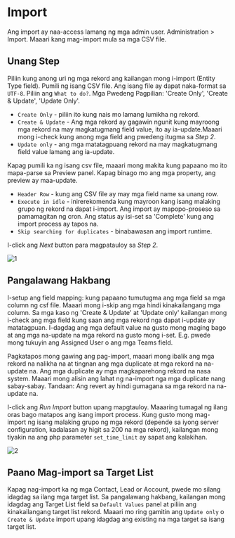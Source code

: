 # Import

Ang import ay naa-access lamang ng mga admin user. Administration > Import. Maaari kang mag-import mula sa mga CSV file.

## Unang Step

Piliin kung anong uri ng mga rekord ang kailangan mong i-import (Entity Type field).
Pumili ng isang CSV file. Ang isang file ay dapat naka-format sa `UTF-8`.
Piliin ang `What to do?`. Mga Pwedeng Pagpilian: 'Create Only', 'Create & Update', 'Update Only'.

* `Create Only` - piliin ito kung nais mo lamang lumikha ng rekord.
* `Create & Update` - Ang mga rekord ay gagawin ngunit kung mayroong mga rekord na may magkatugmang field value, ito ay ia-update.Maaari mong i-check kung anong mga field ang pwedeng itugma sa _Step 2_.
* `Update only` - ang mga matatagpuang rekord na may magkatugmang field value lamang ang ia-update.

Kapag pumili ka ng isang csv file, maaari mong makita kung papaano mo ito mapa-parse sa Preview panel. Kapag binago mo ang mga property, ang preview ay maa-update.

* `Header Row` - kung ang CSV file ay may mga field name sa unang row.
* `Execute in idle` - inirerekomenda kung mayroon kang isang malaking grupo ng rekord na dapat i-import. Ang import ay mapopo-proseso sa pamamagitan ng cron. Ang status ay isi-set sa 'Complete' kung ang import process ay tapos na. 
* `Skip searching for duplicates` - binabawasan ang import runtime. 

I-click ang _Next_ button para magpatauloy sa  _Step 2_.

![1](../_static/images/administration/import/step-1.png)

## Pangalawang Hakbang

I-setup ang field mapping: kung papaano tumutugma ang mga field sa mga column ng csf file. Maaari mong i-skip ang mga hindi kinakailangang mga column.
Sa mga kaso ng 'Create & Update' at 'Update only' kailangan mong i-check ang mga field kung saan ang mga rekord nga dapat i-update ay matatagpuan. 
I-dagdag ang mga default value na gusto mong maging bago at ang mga na-update na mga rekord na gusto mong i-set. E.g. pwede mong tukuyin ang Assigned User o ang mga Teams field.

Pagkatapos mong gawing ang pag-import, maaari mong ibalik ang mga rekord na nalikha na at tingnan ang mga duplicate at mga rekord na na-update na. Ang mga duplicate ay mga magkaparehong rekord na nasa system. Maaari mong alisin ang lahat ng na-import nga mga duplicate nang sabay-sabay. Tandaan: Ang revert ay hindi gumagana sa mga rekord na na-update na. 

I-click ang _Run Import_ button upang mapgtauloy. Maaaring tumagal ng ilang oras bago matapos ang isang import process. Kung gusto mong mag-import ng isang malaking grupo ng mga rekord (depende sa iyong server configuration, kadalasan ay higit sa 200 na mga rekord), kailangan mong tiyakin na ang php parameter `set_time_limit` ay sapat ang kalakihan. 

![2](../_static/images/administration/import/step-2.png)

## Paano Mag-import sa Target List

Kapag nag-import ka ng mga Contact, Lead or Account, pwede mo silang idagdag sa ilang mga target list. Sa pangalawang hakbang, kailangan mong idagdag ang Target List field sa `Default Values` panel at piliin ang kinakailangang target list rekord. Maaari mo ring gamitin ang `Update only` o `Create & Update` import upang idagdag ang existing na mga target sa isang target list. 